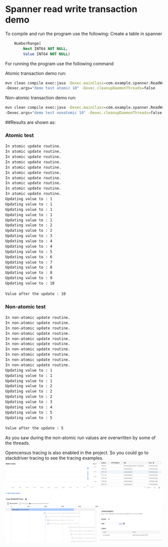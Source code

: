 # Spanner read write transaction demo
To compile and run the program use the following:
Create a table in spanner 
```sql
    NumberRange(
        Next INT64 NOT NULL, 
        Value INT64 NOT NULL)
```
For running the program use the following command

Atomic transaction demo run:
```sh
mvn clean compile exec:java -Dexec.mainClass=com.example.spanner.ReadWriteTransactionMultiThreadTest \ 
-Dexec.args="demo test atomic 10" -Dexec.cleanupDaemonThreads=false
```
Non-atomic transaction demo run:

```sh
mvn clean compile exec:java -Dexec.mainClass=com.example.spanner.ReadWriteTransactionMultiThreadTest \ 
-Dexec.args="demo test nonatomic 10" -Dexec.cleanupDaemonThreads=false
```

##Results are shown as:

### Atomic test
```sh
In atomic update routine.
In atomic update routine.
In atomic update routine.
In atomic update routine.
In atomic update routine.
In atomic update routine.
In atomic update routine.
In atomic update routine.
In atomic update routine.
In atomic update routine.
Updating value to : 1
Updating value to : 1
Updating value to : 1
Updating value to : 1
Updating value to : 1
Updating value to : 2
Updating value to : 2
Updating value to : 3
Updating value to : 4
Updating value to : 4
Updating value to : 5
Updating value to : 6
Updating value to : 7
Updating value to : 8
Updating value to : 8
Updating value to : 9
Updating value to : 10

Value after the update : 10
```
### Non-atomic test
```sh
In non-atomic update routine.
In non-atomic update routine.
In non-atomic update routine.
In non-atomic update routine.
In non-atomic update routine.
In non-atomic update routine.
In non-atomic update routine.
In non-atomic update routine.
In non-atomic update routine.
In non-atomic update routine.
Updating value to : 1
Updating value to : 1
Updating value to : 1
Updating value to : 2
Updating value to : 2
Updating value to : 2
Updating value to : 3
Updating value to : 4
Updating value to : 5
Updating value to : 5

Value after the update : 5
```
As you saw during the non-atomic run values are overwritten by some of the threads.

Opencensus tracing is also enabled in the project. So you could go to stackdriver tracing to see the tracing examples.
![Tracing screenshot](./images/trace.png)

 
